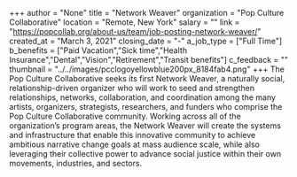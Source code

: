 +++
author = "None"
title = "Network Weaver"
organization = "Pop Culture Collaborative"
location = "Remote, New York"
salary = ""
link = "https://popcollab.org/about-us/team/job-posting-network-weaver/"
created_at = "March 3, 2021"
closing_date = "-"
a_job_type = ["Full Time"]
b_benefits = ["Paid Vacation","Sick time","Health Insurance","Dental","Vision","Retirement","Transit benefits"]
c_feedback = ""
thumbnail = "../../images/pcclogoyellowblue200px_8184fab4.png"
+++
The Pop Culture Collaborative seeks its first Network Weaver, a naturally social, relationship-driven organizer who will work to seed and strengthen relationships, networks, collaboration, and coordination among the many artists, organizers, strategists, researchers, and funders who comprise the Pop Culture Collaborative community. Working across all of the organization’s program areas, the Network Weaver will create the systems and infrastructure that enable this innovative community to achieve ambitious narrative change goals at mass audience scale, while also leveraging their collective power to advance social justice within their own movements, industries, and sectors.